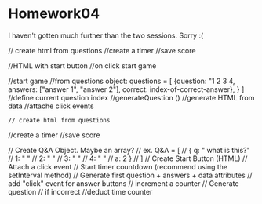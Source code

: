 # Homework04
I haven't gotten much further than the two sessions. Sorry :(


// create html from questions
//create a timer 
//save score 

//HTML with start button
    //on click start game

//start game 
    //from questions object: 
    questions = [
        {question: "1
         2
         3
         4,
         answers: ["answer 1", "answer 2"],
         correct: index-of-correct-answer},
        }
    ]
//define current question index
//generateQuestion ()
    //generate HTML from data
    //attache click events 




    // create html from questions
//create a timer 
//save score 

// Create Q&A Object.  Maybe an array? 
// ex. Q&A = [
//   { q: " what is this?" 
//      1: " "
//      2: " "
//      3: " "
//      4: " "
//      a: 2 }
//       ]
// Create Start Button (HTML)
// Attach a click event 
		// Start timer countdown (recommend using the setInterval method) 
		// Generate first question + answers + data attributes 
		// add "click" event for answer buttons 
			// increment a counter
			// Generate question 
			// if incorrect 
				//deduct time counter